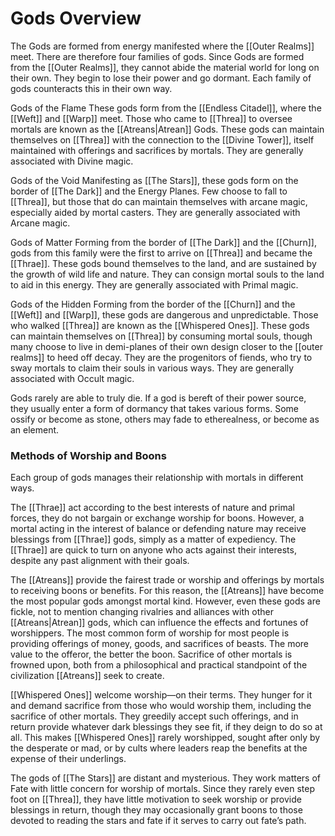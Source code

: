 # Gods Overview

 
The Gods are formed from energy manifested where the [[Outer Realms]] meet. There are therefore four families of gods. Since Gods are formed from the [[Outer Realms]], they cannot abide the material world for long on their own. They begin to lose their power and go dormant. Each family of gods counteracts this in their own way.

Gods of the Flame
These gods form from the [[Endless Citadel]], where the [[Weft]] and [[Warp]] meet. Those who came to [[Threa]] to oversee mortals are known as the [[Atreans|Atrean]] Gods. These gods can maintain themselves on [[Threa]] with the connection to the [[Divine Tower]], itself maintained with offerings and sacrifices by mortals. They are generally associated with Divine magic.

Gods of the Void
Manifesting as [[The Stars]], these gods form on the border of [[The Dark]] and the Energy Planes. Few choose to fall to [[Threa]], but those that do can maintain themselves with arcane magic, especially aided by mortal casters. They are generally associated with Arcane magic.

Gods of Matter
Forming from the border of [[The Dark]] and the [[Churn]], gods from this family were the first to arrive on [[Threa]] and became the [[Thrae]]. These gods bound themselves to the land, and are sustained by the growth of wild life and nature. They can consign mortal souls to the land to aid in this energy. They are generally associated with Primal magic.

Gods of the Hidden
Forming from the border of the [[Churn]] and the [[Weft]] and [[Warp]], these gods are dangerous and unpredictable. Those who walked [[Threa]] are known as the [[Whispered Ones]]. These gods can maintain themselves on [[Threa]] by consuming mortal souls, though many choose to live in demi-planes of their own design closer to the [[outer realms]] to heed off decay. They are the progenitors of fiends, who try to sway mortals to claim their souls in various ways. They are generally associated with Occult magic.

Gods rarely are able to truly die. If a god is bereft of their power source, they usually enter a form of dormancy that takes various forms. Some ossify or become as stone, others may fade to etherealness, or become as an element. 

### Methods of Worship and Boons

Each group of gods manages their relationship with mortals in different ways. 

The [[Thrae]] act according to the best interests of nature and primal forces, they do not bargain or exchange worship for boons. However, a mortal acting in the interest of balance or defending nature may receive blessings from [[Thrae]] gods, simply as a matter of expediency. The [[Thrae]] are quick to turn on anyone who acts against their interests, despite any past alignment with their goals.

The [[Atreans]] provide the fairest trade or worship and offerings by mortals to receiving boons or benefits. For this reason, the [[Atreans]] have become the most popular gods amongst mortal kind. However, even these gods are fickle, not to mention changing rivalries and alliances with other [[Atreans|Atrean]] gods, which can influence the effects and fortunes of worshippers. The most common form of worship for most people is providing offerings of money, goods, and sacrifices of beasts. The more value to the offeror, the better the boon. Sacrifice of other mortals is frowned upon, both from a philosophical and practical standpoint of the civilization [[Atreans]] seek to create.

[[Whispered Ones]] welcome worship—on their terms. They hunger for it and demand sacrifice from those who would worship them, including the sacrifice of other mortals. They greedily accept such offerings, and in return provide whatever dark blessings they see fit, if they deign to do so at all. This makes [[Whispered Ones]] rarely worshipped, sought after only by the desperate or mad, or by cults where leaders reap the benefits at the expense of their underlings.

The gods of [[The Stars]] are distant and mysterious. They work matters of Fate with little concern for worship of mortals. Since they rarely even step foot on [[Threa]], they have little motivation to seek worship or provide blessings in return, though they may occasionally grant boons to those devoted to reading the stars and fate if it serves to carry out fate’s path. 
